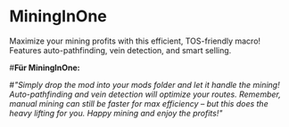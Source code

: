 # MiningInOne
Maximize your mining profits with this efficient, TOS-friendly macro! Features auto-pathfinding, vein detection, and smart selling.

#**Für MiningInOne:**  

#*"Simply drop the mod into your mods folder and let it handle the mining! Auto-pathfinding and vein detection will optimize your routes. Remember, manual mining can still be faster for max efficiency – but this does the heavy lifting for you. Happy mining and enjoy the profits!"*  
